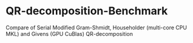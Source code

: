 # QR-decomposition-Benchmark
Compare of Serial Modified Gram-Shmidt, Householder (multi-core CPU MKL) and Givens (GPU CuBlas) QR-decomposition
